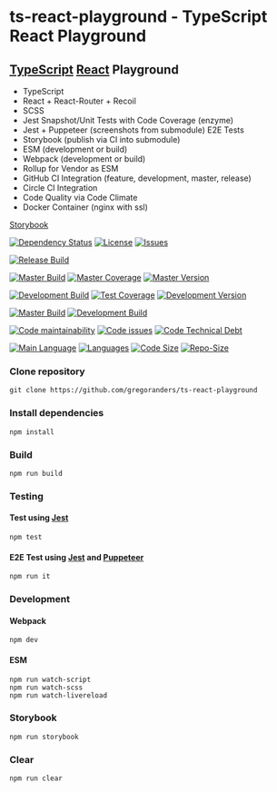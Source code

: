 # ts-react-playground - TypeScript React Playground

## [TypeScript](http://www.typescriptlang.org/) [React](https://reactjs.org/) Playground

* TypeScript
* React + React-Router + Recoil
* SCSS
* Jest Snapshot/Unit Tests with Code Coverage (enzyme)
* Jest + Puppeteer (screenshots from submodule) E2E Tests
* Storybook (publish via CI into submodule)
* ESM (development or build)
* Webpack (development or build)
* Rollup for Vendor as ESM
* GitHub CI Integration (feature, development, master, release)
* Circle CI Integration
* Code Quality via Code Climate
* Docker Container (nginx with ssl)

[Storybook](https://gregoranders.github.io/ts-react-playground-docs)

[![Dependency Status][daviddm-image]][daviddm-url]
[![License][license-image]][license-url]
[![Issues][issues-image]][issues-url]

[![Release Build][release-build-image]][release-url]

[![Master Build][master-build-image]][master-url] [![Master Coverage][master-coveralls-image]][master-coveralls-url] [![Master Version][master-version-image]][master-version-url]

[![Development Build][development-build-image]][development-url] [![Test Coverage][development-coveralls-image]][development-coveralls-url] [![Development Version][development-version-image]][development-version-url]

[![Master Build][master-circleci-image]][master-circleci-url] [![Development Build][development-circleci-image]][development-circleci-url]

[![Code maintainability][code-maintainability-image]][code-maintainability-url] [![Code issues][code-issues-image]][code-issues-url] [![Code Technical Debt][code-tech-debt-image]][code-tech-debt-url]

[![Main Language](https://img.shields.io/github/languages/top/gregoranders/ts-react-playground)][code-metric-url] [![Languages](https://img.shields.io/github/languages/count/gregoranders/ts-react-playground)][code-metric-url] [![Code Size](https://img.shields.io/github/languages/code-size/gregoranders/ts-react-playground)][code-metric-url] [![Repo-Size](https://img.shields.io/github/repo-size/gregoranders/ts-react-playground)][code-metric-url]

### Clone repository

```
git clone https://github.com/gregoranders/ts-react-playground
```

### Install dependencies

```
npm install
```

### Build

```
npm run build
```

### Testing

#### Test using [Jest](https://jestjs.io/)

```
npm test
```

#### E2E Test using [Jest](https://jestjs.io/) and [Puppeteer](https://pptr.dev/)

```
npm run it
```

### Development

#### Webpack
```
npm dev
```
#### ESM
```
npm run watch-script
npm run watch-scss
npm run watch-livereload
```

### Storybook

```
npm run storybook
```

### Clear

```
npm run clear
```

[release-url]: https://github.com/gregoranders/ts-react-playground/releases
[master-url]: https://github.com/gregoranders/ts-react-playground/tree/master
[development-url]: https://github.com/gregoranders/ts-react-playground/tree/development
[repository-url]: https://github.com/gregoranders/ts-react-playground
[code-metric-url]: https://github.com/gregoranders/ts-react-playground/search?l=TypeScript
[travis-url]: https://travis-ci.org/gregoranders/ts-react-playground
[travis-image]: https://travis-ci.org/gregoranders/ts-react-playground.svg?branch=master
[daviddm-url]: https://david-dm.org/gregoranders/ts-react-playground
[daviddm-image]: https://david-dm.org/gregoranders/ts-react-playground.svg?branch=master
[license-url]: https://github.com/gregoranders/ts-react-playground/blob/master/LICENSE
[license-image]: https://img.shields.io/github/license/gregoranders/ts-react-playground.svg
[master-version-url]: https://github.com/gregoranders/ts-react-playground/blob/master/package.json
[master-version-image]: https://img.shields.io/github/package-json/v/gregoranders/ts-react-playground/master
[development-version-url]: https://github.com/gregoranders/ts-react-playground/blob/development/package.json
[development-version-image]: https://img.shields.io/github/package-json/v/gregoranders/ts-react-playground/development
[issues-url]: https://github.com/gregoranders/ts-react-playground/issues
[issues-image]: https://img.shields.io/github/issues-raw/gregoranders/ts-react-playground.svg
[release-build-image]: https://github.com/gregoranders/ts-react-playground/workflows/Release%20CI/badge.svg
[master-build-image]: https://github.com/gregoranders/ts-react-playground/workflows/Master%20CI/badge.svg
[development-build-image]: https://github.com/gregoranders/ts-react-playground/workflows/Development%20CI/badge.svg
[master-coveralls-url]: https://coveralls.io/github/gregoranders/ts-react-playground?branch=master
[master-coveralls-image]: https://img.shields.io/coveralls/github/gregoranders/ts-react-playground/master
[development-coveralls-image]: https://img.shields.io/coveralls/github/gregoranders/ts-react-playground/development
[development-coveralls-url]: https://coveralls.io/github/gregoranders/ts-react-playground?branch=development
[code-maintainability-url]: https://codeclimate.com/github/gregoranders/ts-react-playground/maintainability
[code-maintainability-image]: https://img.shields.io/codeclimate/maintainability/gregoranders/ts-react-playground
[code-issues-url]: https://codeclimate.com/github/gregoranders/ts-react-playground/maintainability
[code-issues-image]: https://img.shields.io/codeclimate/issues/gregoranders/ts-react-playground
[code-tech-debt-url]: https://codeclimate.com/github/gregoranders/ts-react-playground/maintainability
[code-tech-debt-image]: https://img.shields.io/codeclimate/tech-debt/gregoranders/ts-react-playground
[master-circleci-image]: https://circleci.com/gh/gregoranders/ts-react-playground/tree/master.svg?style=shield
[master-circleci-url]: https://app.circleci.com/pipelines/github/gregoranders/ts-react-playground?branch=master
[development-circleci-image]: https://circleci.com/gh/gregoranders/ts-react-playground/tree/development.svg?style=shield
[development-circleci-url]: https://app.circleci.com/pipelines/github/gregoranders/ts-react-playground?branch=development
